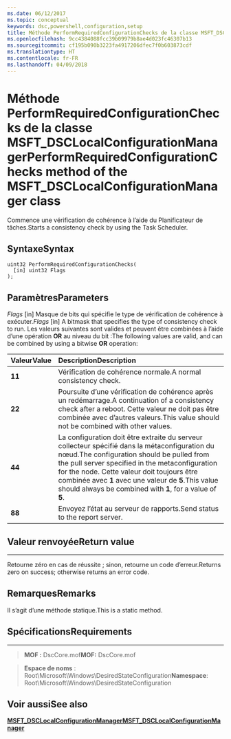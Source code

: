 ```yaml
---
ms.date: 06/12/2017
ms.topic: conceptual
keywords: dsc,powershell,configuration,setup
title: Méthode PerformRequiredConfigurationChecks de la classe MSFT_DSCLocalConfigurationManager
ms.openlocfilehash: 9cc4384088fcc39b09979b8ae4d023fc46307b13
ms.sourcegitcommit: cf195b090b3223fa4917206dfec7f0b603873cdf
ms.translationtype: HT
ms.contentlocale: fr-FR
ms.lasthandoff: 04/09/2018
---
```

# <a name="performrequiredconfigurationchecks-method-of-the-msftdsclocalconfigurationmanager-class"></a><span data-ttu-id="6b010-103">Méthode PerformRequiredConfigurationChecks de la classe MSFT_DSCLocalConfigurationManager</span><span class="sxs-lookup"><span data-stu-id="6b010-103">PerformRequiredConfigurationChecks method of the MSFT_DSCLocalConfigurationManager class</span></span>

<span data-ttu-id="6b010-104">Commence une vérification de cohérence à l’aide du Planificateur de tâches.</span><span class="sxs-lookup"><span data-stu-id="6b010-104">Starts a consistency check by using the Task Scheduler.</span></span>

<a name="syntax"></a><span data-ttu-id="6b010-105">Syntaxe</span><span class="sxs-lookup"><span data-stu-id="6b010-105">Syntax</span></span>
------

```mof
uint32 PerformRequiredConfigurationChecks(
  [in] uint32 Flags
);
```

<a name="parameters"></a><span data-ttu-id="6b010-106">Paramètres</span><span class="sxs-lookup"><span data-stu-id="6b010-106">Parameters</span></span>
----------

<span data-ttu-id="6b010-107">*Flags* \[in\] Masque de bits qui spécifie le type de vérification de cohérence à exécuter.</span><span class="sxs-lookup"><span data-stu-id="6b010-107">*Flags* \[in\] A bitmask that specifies the type of consistency check to run.</span></span> <span data-ttu-id="6b010-108">Les valeurs suivantes sont valides et peuvent être combinées à l’aide d’une opération **OR** au niveau du bit :</span><span class="sxs-lookup"><span data-stu-id="6b010-108">The following values are valid, and can be combined by using a bitwise **OR** operation:</span></span>

|<span data-ttu-id="6b010-109">Valeur</span><span class="sxs-lookup"><span data-stu-id="6b010-109">Value</span></span> |<span data-ttu-id="6b010-110">Description</span><span class="sxs-lookup"><span data-stu-id="6b010-110">Description</span></span> |
|:--- |:---|
|<span data-ttu-id="6b010-111">**1**</span><span class="sxs-lookup"><span data-stu-id="6b010-111">**1**</span></span> | <span data-ttu-id="6b010-112">Vérification de cohérence normale.</span><span class="sxs-lookup"><span data-stu-id="6b010-112">A normal consistency check.</span></span> |
|<span data-ttu-id="6b010-113">**2**</span><span class="sxs-lookup"><span data-stu-id="6b010-113">**2**</span></span> | <span data-ttu-id="6b010-114">Poursuite d’une vérification de cohérence après un redémarrage.</span><span class="sxs-lookup"><span data-stu-id="6b010-114">A continuation of a consistency check after a reboot.</span></span> <span data-ttu-id="6b010-115">Cette valeur ne doit pas être combinée avec d’autres valeurs.</span><span class="sxs-lookup"><span data-stu-id="6b010-115">This value should not be combined with other values.</span></span> |
|<span data-ttu-id="6b010-116">**4**</span><span class="sxs-lookup"><span data-stu-id="6b010-116">**4**</span></span> | <span data-ttu-id="6b010-117">La configuration doit être extraite du serveur collecteur spécifié dans la métaconfiguration du nœud.</span><span class="sxs-lookup"><span data-stu-id="6b010-117">The configuration should be pulled from the pull server specified in the metaconfiguration for the node.</span></span> <span data-ttu-id="6b010-118">Cette valeur doit toujours être combinée avec **1** avec une valeur de **5**.</span><span class="sxs-lookup"><span data-stu-id="6b010-118">This value should always be combined with **1**, for a value of **5**.</span></span> |
|<span data-ttu-id="6b010-119">**8**</span><span class="sxs-lookup"><span data-stu-id="6b010-119">**8**</span></span> | <span data-ttu-id="6b010-120">Envoyez l’état au serveur de rapports.</span><span class="sxs-lookup"><span data-stu-id="6b010-120">Send status to the report server.</span></span> |

## <a name="return-value"></a><span data-ttu-id="6b010-121">Valeur renvoyée</span><span class="sxs-lookup"><span data-stu-id="6b010-121">Return value</span></span>
------------

<span data-ttu-id="6b010-122">Retourne zéro en cas de réussite ; sinon, retourne un code d’erreur.</span><span class="sxs-lookup"><span data-stu-id="6b010-122">Returns zero on success; otherwise returns an error code.</span></span>

## <a name="remarks"></a><span data-ttu-id="6b010-123">Remarques</span><span class="sxs-lookup"><span data-stu-id="6b010-123">Remarks</span></span>

<span data-ttu-id="6b010-124">Il s’agit d’une méthode statique.</span><span class="sxs-lookup"><span data-stu-id="6b010-124">This is a static method.</span></span>

## <a name="requirements"></a><span data-ttu-id="6b010-125">Spécifications</span><span class="sxs-lookup"><span data-stu-id="6b010-125">Requirements</span></span>
------------
><span data-ttu-id="6b010-126">**MOF :** DscCore.mof</span><span class="sxs-lookup"><span data-stu-id="6b010-126">**MOF:** DscCore.mof</span></span>

><span data-ttu-id="6b010-127">**Espace de noms** : Root\Microsoft\Windows\DesiredStateConfiguration</span><span class="sxs-lookup"><span data-stu-id="6b010-127">**Namespace**: Root\Microsoft\Windows\DesiredStateConfiguration</span></span>


## <a name="see-also"></a><span data-ttu-id="6b010-128">Voir aussi</span><span class="sxs-lookup"><span data-stu-id="6b010-128">See also</span></span>


[<span data-ttu-id="6b010-129">**MSFT_DSCLocalConfigurationManager**</span><span class="sxs-lookup"><span data-stu-id="6b010-129">**MSFT_DSCLocalConfigurationManager**</span></span>](msft-dsclocalconfigurationmanager.md)